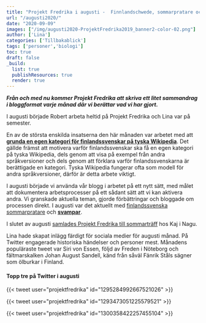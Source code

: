 ```yaml
---
title: "Projekt Fredrika i augusti -  Finnlandschwede, sommarpratare och svampar"
url: "/augusti2020/"
date: "2020-09-09"
images: ["/img/augusti2020-ProjektFredrika2019_banner2-color-02.png"]
author: ['Lina']
categories: ['Tillbakablick']
tags: ['personer','biologi']
toc: true
draft: false
_build:
  list: true
  publishResources: true
  render: true
---
```


**_Från och med nu kommer Projekt Fredrika att skriva ett litet sammandrag i bloggformat varje månad där vi berättar vad vi har gjort._**

I augusti började Robert arbeta heltid på Projekt Fredrika och Lina var på semester.

En av de största enskilda insatserna den här månaden var arbetet med att **[grunda en egen kategori för finlandssvenskar på tyska Wikipedia](https://projektfredrika.fi/finnlandschwede/)**. Det gällde främst att motivera varför finlandssvenskar ska få en egen kategori på tyska Wikipedia, dels genom att visa på exempel från andra språkversioner och dels genom att förklara varför finlandssvenskarna är berättigade en kategori. Tyska Wikipedia fungerar ofta som modell för andra språkversioner, därför är detta arbete viktigt.

I augusti började vi använda vår blogg i arbetet på ett nytt sätt, med målet att dokumentera arbetsprocesser på ett sådant sätt att vi kan aktivera andra. Vi granskade aktuella teman, gjorde förbättringar och bloggade om processen direkt. I augusti var det aktuellt med [finlandssvenska sommarpratare](https://projektfredrika.fi/sommarpratare/) och **[svampar](https://projektfredrika.fi/svampar/)**.

I slutet av augusti [samlades Projekt Fredrika till sommarträff](https://projektfredrika.fi/sommartraff/) hos Kaj i Nagu.

Lina hade skapat inlägg färdigt för sociala medier för augusti månad. På Twitter engagerade historiska händelser och personer mest. Månadens populäraste tweet var Siri von Essen, följd av Freden i Nöteborg och fältmarskalken Johan August Sandell, känd från såväl Fänrik Ståls sägner som ölburkar i Finland.

#### Topp tre på Twitter i augusti

{{< tweet user="projektfredrika" id="1295284992667521026" >}}

{{< tweet user="projektfredrika" id="1293473051225579521" >}}

{{< tweet user="projektfredrika" id="1300358422257455104" >}}
